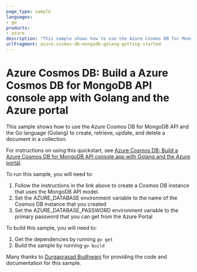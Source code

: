 ```yaml
---
page_type: sample
languages:
- go
products:
- azure
description: "This sample shows how to use the Azure Cosmos DB for MongoDB API and the Go language (Golang) to create, retrieve, update, and delete a document in a collection."
urlFragment: azure-cosmos-db-mongodb-golang-getting-started
---
```


# Azure Cosmos DB: Build a Azure Cosmos DB for MongoDB API console app with Golang and the Azure portal

This sample shows how to use the Azure Cosmos DB for MongoDB API and the Go language (Golang) to create, retrieve, update, and delete a document in a collection. 

For instructions on using this quickstart, see [Azure Cosmos DB: Build a Azure Cosmos DB for MongoDB API console app with Golang and the Azure portal](https://docs.microsoft.com/en-us/azure/cosmos-db/create-mongodb-golang).

To run this sample, you will need to:

1. Follow the instructions in the link above to create a Cosmos DB
instance that uses the MongoDB API model. 
1. Set the AZURE_DATABASE environment variable to the name of the 
Cosmos DB instance that you created
1. Set the AZURE_DATABASE_PASSWORD environment variable to the 
primary password that you can get from the Azure Portal

To build this sample, you will need to:

1. Get the dependencies by running `go get`
1. Build the sample by running `go build`

Many thanks to [Durgaprasad Budhwani](https://medium.com/@durgaprasadbudhwani) for providing the code and documentation for this sample.
